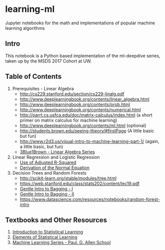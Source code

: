 # learning-ml
Jupyter notebooks for the math and implementations of popular machine learning algorithms


## Intro
This notebook is a Python based implementation of the ml-deepdive series, taken up by the MSDS 2017 Cohort at UW.

## Table of Contents

1. Prerequisites - Linear Algebra
    * http://cs229.stanford.edu/section/cs229-linalg.pdf
    * http://www.deeplearningbook.org/contents/linear_algebra.html
    * http://www.deeplearningbook.org/contents/prob.html
    * http://www.deeplearningbook.org/contents/numerical.html
    * http://parrt.cs.usfca.edu/doc/matrix-calculus/index.html (a short primer on matrix calculus for machine learning)
    * http://www.deeplearningbook.org/contents/ml.html (optional)
    * http://students.brown.edu/seeing-theory/#firstPage (A little basic but fun)
    * http://www.r2d3.us/visual-intro-to-machine-learning-part-1/ (again, a little basic, but fun)
    * [3Blue1Brown - Linear Algebra Series](https://www.youtube.com/playlist?list=PLZHQObOWTQDPD3MizzM2xVFitgF8hE_ab)
2. Linear Regression and Logistic Regression
    * [Use of Adjusted R-Squared](http://blog.minitab.com/blog/adventures-in-statistics-2/multiple-regession-analysis-use-adjusted-r-squared-and-predicted-r-squared-to-include-the-correct-number-of-variables)
    * [Derivation of the Normal Equation](https://eli.thegreenplace.net/2014/derivation-of-the-normal-equation-for-linear-regression)
3. Decision Trees and Random Forests
   * http://scikit-learn.org/stable/modules/tree.html
   * https://web.stanford.edu/class/stats202/content/lec19.pdf
   * [Gentle Intro to Bagging - I](https://www.youtube.com/watch?v=2Mg8QD0F1dQ)
   * [Gentle Intro to Bagging - II](https://www.youtube.com/watch?v=sVriC_Ys2cw)
   * https://www.datascience.com/resources/notebooks/random-forest-intro

## Textbooks and Other Resources

1. [Introduction to Statistical Learning](http://www-bcf.usc.edu/~gareth/ISL/)
2. [Elements of Statistical Learning](https://web.stanford.edu/~hastie/Papers/ESLII.pdf)
3. [Machine Learning Series - Paul. G. Allen School](https://www.youtube.com/user/UWCSE/playlists?shelf_id=16&sort=dd&view=50)
